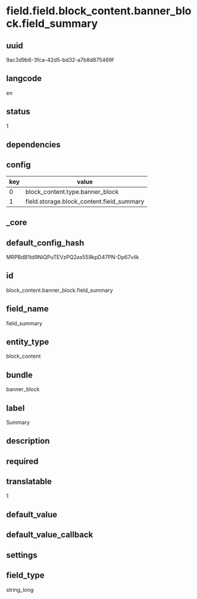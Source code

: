 # field.field.block_content.banner_block.field_summary

## uuid
9ac3d9b6-3fca-42d5-bd32-a7b8d875469f

## langcode
en

## status
1

## dependencies

## config
|key|value|
|-|-|
|0|block_content.type.banner_block|
|1|field.storage.block_content.field_summary|


## _core

## default_config_hash
MRPBdB1td9NiQPuTEVzPQ2as559kpD47PN-Dp67vilk

## id
block_content.banner_block.field_summary

## field_name
field_summary

## entity_type
block_content

## bundle
banner_block

## label
Summary

## description


## required


## translatable
1

## default_value


## default_value_callback


## settings


## field_type
string_long
